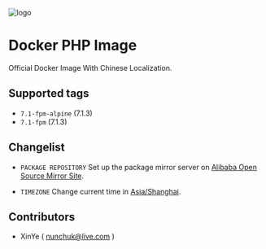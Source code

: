 ![logo](https://cloud.githubusercontent.com/assets/16042528/26297427/5310ad8a-3f05-11e7-98f9-fced9f21354f.png)

# Docker PHP Image

Official Docker Image With Chinese Localization.

## Supported tags

* `7.1-fpm-alpine` (7.1.3)
* `7.1-fpm` (7.1.3)

## Changelist

* `PACKAGE REPOSITORY`
	Set up the package mirror server on [Alibaba Open Source Mirror Site](https://mirrors.aliyun.com/).

* `TIMEZONE`
	Change current time in [Asia/Shanghai](http://wiki.alpinelinux.org/wiki/Setting_the_timezone).	

Contributors
-------------------
* XinYe ( nunchuk@live.com )